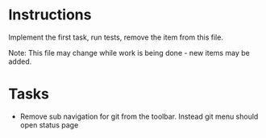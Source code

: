 # Instructions

Implement the first task, run tests, remove the item from this file.

Note: This file may change while work is being done - new items may be added.

# Tasks

- Remove sub navigation for git from the toolbar. Instead git menu should open status page

